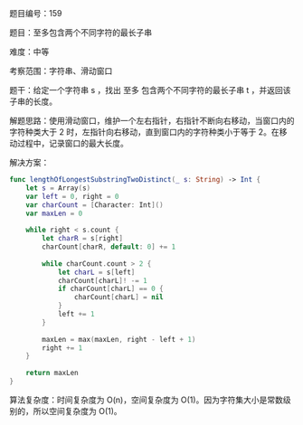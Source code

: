 题目编号：159

题目：至多包含两个不同字符的最长子串

难度：中等

考察范围：字符串、滑动窗口

题干：给定一个字符串 s ，找出 至多 包含两个不同字符的最长子串 t ，并返回该子串的长度。

解题思路：使用滑动窗口，维护一个左右指针，右指针不断向右移动，当窗口内的字符种类大于 2 时，左指针向右移动，直到窗口内的字符种类小于等于 2。在移动过程中，记录窗口的最大长度。

解决方案：

```swift
func lengthOfLongestSubstringTwoDistinct(_ s: String) -> Int {
    let s = Array(s)
    var left = 0, right = 0
    var charCount = [Character: Int]()
    var maxLen = 0
    
    while right < s.count {
        let charR = s[right]
        charCount[charR, default: 0] += 1
        
        while charCount.count > 2 {
            let charL = s[left]
            charCount[charL]! -= 1
            if charCount[charL] == 0 {
                charCount[charL] = nil
            }
            left += 1
        }
        
        maxLen = max(maxLen, right - left + 1)
        right += 1
    }
    
    return maxLen
}
```

算法复杂度：时间复杂度为 O(n)，空间复杂度为 O(1)。因为字符集大小是常数级别的，所以空间复杂度为 O(1)。